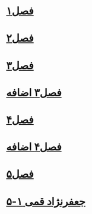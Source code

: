 # [فصل۱](https://am1nsab83.github.io/1)

# [فصل۲](https://am1nsab83.github.io/2)

# [فصل۳](https://am1nsab83.github.io/3)

# [فصل۳ اضافه](https://am1nsab83.github.io/3)

# [فصل۴](https://am1nsab83.github.io/4)

# [فصل۴ اضافه](https://am1nsab83.github.io/4ext)

# [فصل۵](https://am1nsab83.github.io/5)

# [جعفرنژاد قمی ۱-۵](https://am1nsab83.github.io/all)